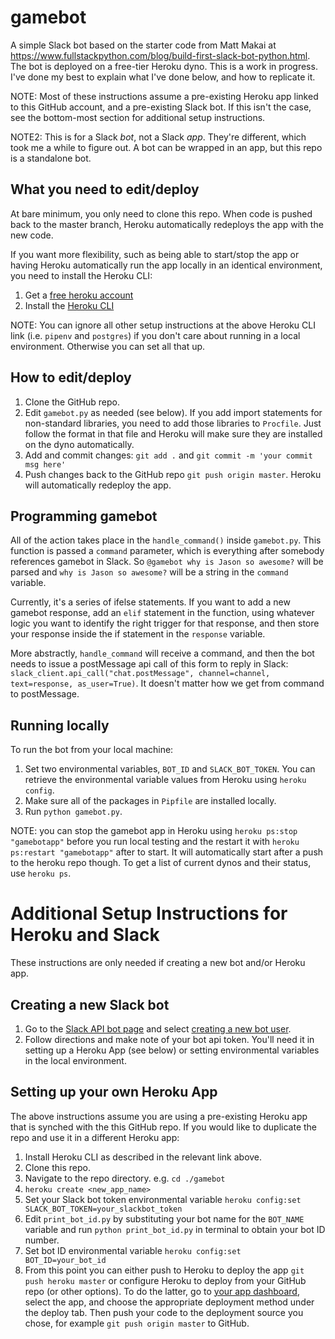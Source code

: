 # gamebot

A simple Slack bot based on the starter code from Matt Makai at https://www.fullstackpython.com/blog/build-first-slack-bot-python.html. The bot is deployed on a free-tier Heroku dyno. This is a work in progress. I've done my best to explain what I've done below, and how to replicate it.

NOTE: Most of these instructions assume a pre-existing Heroku app linked to this GitHub account, and a pre-existing Slack bot. If this isn't the case, see the bottom-most section for additional setup instructions.

NOTE2: This is for a Slack *bot*, not a Slack *app*. They're different, which took me a while to figure out. A bot can be wrapped in an app, but this repo is a standalone bot.

## What you need to edit/deploy
At bare minimum, you only need to clone this repo. When code is pushed back to the master branch, Heroku automatically redeploys the app with the new code.

If you want more flexibility, such as being able to start/stop the app or having Heroku automatically run the app locally in an identical environment, you need to install the Heroku CLI:
1. Get a [free heroku account](https://signup.heroku.com/dc?_ga=2.57799971.807021217.1505711200-711150842.1505531059)
2. Install the [Heroku CLI](https://devcenter.heroku.com/articles/getting-started-with-python#set-up)

NOTE: You can ignore all other setup instructions at the above Heroku CLI link (i.e. `pipenv` and `postgres`) if you don't care about running in a local environment. Otherwise you can set all that up.

## How to edit/deploy
1. Clone the GitHub repo.
2. Edit `gamebot.py` as needed (see below). If you add import statements for non-standard libraries, you need to add those libraries to `Procfile`. Just follow the format in that file and Heroku will make sure they are installed on the dyno automatically.
3. Add and commit changes: `git add .` and `git commit -m 'your commit msg here'`
4. Push changes back to the GitHub repo `git push origin master`. Heroku will automatically redeploy the app.

## Programming gamebot
All of the action takes place in the `handle_command()` inside `gamebot.py`. This function is passed a `command` parameter, which is everything after somebody references gamebot in Slack. So `@gamebot why is Jason so awesome?` will be parsed and `why is Jason so awesome?` will be a string in the `command` variable.

Currently, it's a series of ifelse statements. If you want to add a new gamebot response, add an `elif` statement in the function, using whatever logic you want to identify the right trigger for that response, and then store your response inside the if statement in the `response` variable.

More abstractly, `handle_command` will receive a command, and then the bot needs to issue a postMessage api call of this form to reply in Slack: `slack_client.api_call("chat.postMessage", channel=channel, text=response, as_user=True)`. It doesn't matter how we get from command to postMessage.

## Running locally
To run the bot from your local machine:
1. Set two environmental variables, `BOT_ID` and `SLACK_BOT_TOKEN`. You can retrieve the environmental variable values from Heroku using `heroku config`.
2. Make sure all of the packages in `Pipfile` are installed locally.
3. Run `python gamebot.py`.

NOTE: you can stop the gamebot app in Heroku using `heroku ps:stop "gamebotapp"` before you run local testing and the restart it with `heroku ps:restart "gamebotapp"` after to start. It will automatically start after a push to the heroku repo though. To get a list of current dynos and their status, use `heroku ps`.

# Additional Setup Instructions for Heroku and Slack
These instructions are only needed if creating a new bot and/or Heroku app.
## Creating a new Slack bot
1. Go to the [Slack API bot page](https://api.slack.com/bot-users) and select [creating a new bot user](https://my.slack.com/services/new/bot).
2. Follow directions and make note of your bot api token. You'll need it in setting up a Heroku App (see below) or setting environmental variables in the local environment.

## Setting up your own Heroku App
The above instructions assume you are using a pre-existing Heroku app that is synched with the this GitHub repo. If you would like to duplicate the repo and use it in a different Heroku app:
1. Install Heroku CLI as described in the relevant link above.
2. Clone this repo.
3. Navigate to the repo directory. e.g. `cd ./gamebot`
4. `heroku create <new_app_name>`
5. Set your Slack bot token environmental variable `heroku config:set SLACK_BOT_TOKEN=your_slackbot_token`
6. Edit `print_bot_id.py` by substituting your bot name for the `BOT_NAME` variable and run `python print_bot_id.py` in terminal to obtain your bot ID number.
7. Set bot ID environmental variable `heroku config:set BOT_ID=your_bot_id`
8. From this point you can either push to Heroku to deploy the app `git push heroku master` or configure Heroku to deploy from your GitHub repo (or other options). To do the latter, go to [your app dashboard](https://dashboard.heroku.com/apps), select the app, and choose the appropriate deployment method under the deploy tab. Then push your code to the deployment source you chose, for example `git push origin master` to GitHub.
